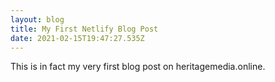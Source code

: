 ```yaml
---
layout: blog
title: My First Netlify Blog Post
date: 2021-02-15T19:47:27.535Z
---
```

This is in fact my very first blog post on heritagemedia.online.